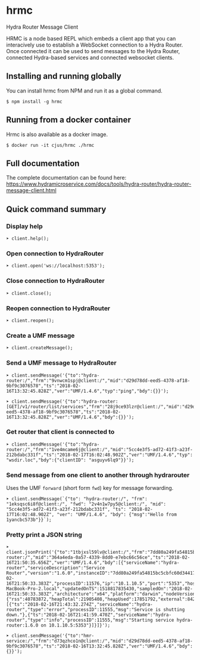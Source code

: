 # hrmc
Hydra Router Message Client

HRMC is a node based REPL which embeds a client app that you can interacively use to establish a WebSocket connection to a Hydra Router. Once connected it can be used to send messages to the Hydra Router, connected Hydra-based services and connected websocket clients.

## Installing and running globally

You can install hrmc from NPM and run it as a global command.

```shell
$ npm install -g hrmc
```

## Running from a docker container

Hrmc is also available as a docker image.

```shell
$ docker run -it cjus/hrmc ./hrmc
```

## Full documentation

The complete documentation can be found here: https://www.hydramicroservice.com/docs/tools/hydra-router/hydra-router-message-client.html

## Quick command summary

### Display help

```shell
➤ client.help();
```

### Open connection to HydraRouter

```shell
➤ client.open('ws://localhost:5353');
```

### Close connection to HydraRouter

```shell
➤ client.close();
```

### Reopen connection to HydraRouter

```shell
➤ client.reopen();
```

### Create a UMF message

```shell
➤ client.createMessage();
```

### Send a UMF message to HydraRouter

```shell
➤ client.sendMessage('{"to":"hydra-router:/","frm":"9vnwcm1spj@client:/","mid":"d29d78dd-eed5-4378-af18-9bf9c3076578","ts":"2018-02-16T13:32:45.828Z","ver":"UMF/1.4.6","typ":"ping","bdy":{}}');
```


```shell
➤ client.sendMessage('{"to":"hydra-router:[GET]/v1/router/list/services","frm":"28j9ce93lzr@client:/","mid":"d29d78dd-eed5-4378-af18-9bf9c3076578","ts":"2018-02-16T13:32:45.828Z","ver":"UMF/1.4.6","bdy":{}}');
```

### Get router that client is connected to

```shell
➤ client.sendMessage('{"to":"hydra-router:/","frm":"1ve4mcame6j@client:/","mid":"5cc4e3f5-ad72-41f3-a23f-212bdabc331f","ts":"2018-02-17T16:02:48.902Z","ver":"UMF/1.4.6","typ": "wsdir.loc","bdy":{"clientID": "asguyv6lq9"}}');
```

### Send message from one client to another through hydrarouter

Uses the UMF `forward` (short form `fwd`) key for message forwarding.

```shell
➤ client.sendMessage(`{"to": "hydra-router:/", "frm": "1eksqsc6i8f@client:/", "fwd": "2v4n1w7py5@client:/", "mid": "5cc4e3f5-ad72-41f3-a23f-212bdabc331f", "ts": "2018-02-17T16:02:48.902Z", "ver": "UMF/1.4.6", "bdy": {"msg":"Hello from 1yancbc573b"}}`);
```

### Pretty print a JSON string

```shell
➤ client.jsonPrint('{"to":"1tbjxsl59lv@client:/","frm":"7dd80a249fa54815bc5cbfc60d344175@hydra-router:/","mid":"364a4eda-0a57-4339-8dd0-e7ebc66c56ce","ts":"2018-02-16T21:50:35.656Z","ver":"UMF/1.4.6","bdy":[{"serviceName":"hydra-router","serviceDescription":"Service Router","version":"1.6.0","instanceID":"7dd80a249fa54815bc5cbfc60d344175","updatedOn":"2018-02-16T21:50:33.383Z","processID":11576,"ip":"10.1.10.5","port":"5353","hostName":"Administrators-MacBook-Pro-2.local","updatedOnTS":1518817835430,"sampledOn":"2018-02-16T21:50:33.383Z","architecture":"x64","platform":"darwin","nodeVersion":"v8.9.4","memory":{"rss":40783872,"heapTotal":21905408,"heapUsed":17851792,"external":84234},"uptimeSeconds":370.59,"log":[{"ts":"2018-02-16T21:43:32.274Z","serviceName":"hydra-router","type":"error","processID":11555,"msg":"Service is shutting down."},{"ts":"2018-02-16T21:41:59.470Z","serviceName":"hydra-router","type":"info","processID":11555,"msg":"Starting service hydra-router:1.6.0 on 10.1.10.5:5353"}]}]}');
```

```shell
➤ client.sendMessage('{"to":"hmr-service:/","frm":"d73qzhco1n@client:/","mid":"d29d78dd-eed5-4378-af18-9bf9c3076578","ts":"2018-02-16T13:32:45.828Z","ver":"UMF/1.4.6","bdy":{}}');
```

